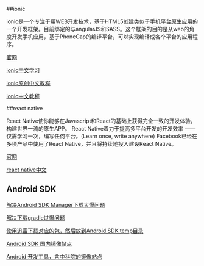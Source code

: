 ##ionic

ionic是一个专注于用WEB开发技术，基于HTML5创建类似于手机平台原生应用的一个开发框架。目前绑定的与angularJS和SASS。这个框架的目的是从web的角度开发手机应用，基于PhoneGap的编译平台，可以实现编译成各个平台的应用程序。

[官网](http://ionicframework.com/)

[ionic中文学习](http://www.ionic.wang/)

[ionic原创中文教程](http://www.haomou.net/2014/10/06/2014_ionic_learn/)

[ionic中文教程](http://www.runoob.com/ionic/ionic-tutorial.html)

##react native

React Native使你能够在Javascript和React的基础上获得完全一致的开发体验，构建世界一流的原生APP。
React Native着力于提高多平台开发的开发效率 —— 仅需学习一次，编写任何平台。(Learn once, write anywhere)
Facebook已经在多项产品中使用了React Native，并且将持续地投入建设React Native。

[官网](https://facebook.github.io/react-native/)

[react native中文](http://reactnative.cn/)



## Android SDK

[解决Android SDK Manager下载太慢问题](http://blog.csdn.net/exlsunshine/article/details/22208857)

[解决下载gradle过慢问题](http://stackoverflow.com/questions/29874564/ionic-build-android-error-when-download-gradle)

[使用迅雷下载对应的包，然后放到Android SDK temp目录](http://www.cnblogs.com/liongis/p/3659813.html)

[Android SDK 国内镜像站点](http://mirrors.neusoft.edu.cn/android/repository/)

[Android 开发工具，含中科院的镜像站点](http://www.androiddevtools.cn/)
